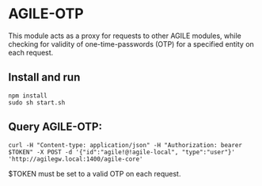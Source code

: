 # AGILE-OTP
This module acts as a proxy for requests to other AGILE modules, while checking for validity of one-time-passwords (OTP) for a specified entity on each request.

## Install and run
    npm install
    sudo sh start.sh

## Query AGILE-OTP:
    curl -H "Content-type: application/json" -H "Authorization: bearer $TOKEN" -X POST -d '{"id":"agile!@!agile-local", "type":"user"}' 'http://agilegw.local:1400/agile-core'
$TOKEN must be set to a valid OTP on each request.
